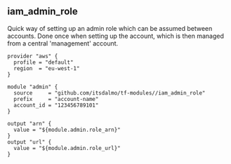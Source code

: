 ## iam\_admin\_role

Quick way of setting up an admin role which can be assumed between accounts. Done once when setting
up the account, which is then managed from a central 'management' account. 

```hcl
provider "aws" {
  profile = "default"
  region  = "eu-west-1"
}

module "admin" {
  source     = "github.com/itsdalmo/tf-modules//iam_admin_role"
  prefix     = "account-name"
  account_id = "123456789101"
}

output "arn" {
  value = "${module.admin.role_arn}"
}
output "url" {
  value = "${module.admin.role_url}"
}
```
